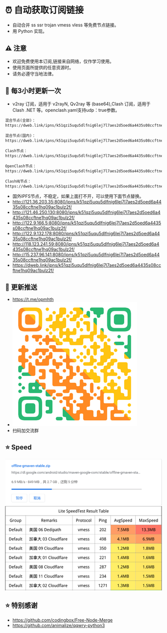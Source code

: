 # ⏰ 自动获取订阅链接

- 自动合并 ss ssr trojan vmess vless 等免费节点链接。
- 用 Python 实现。

## ⚠️ 注意

- 欢迎免费使用本订阅,链接来自网络，仅作学习使用。
- 使用页面所提供的任意资源时。
- 请务必遵守当地法律。

## 🚀 每3小时更新一次

- v2ray 订阅，适用于 v2rayN, Qv2ray 等 (base64),Clash 订阅，适用于 Clash .NET 等。openclash.yaml支持udp：true参数。

```
混合节点(全部)：
https://dweb.link/ipns/k51qzi5uqu5dlfnig6lej7l7aes2d5oed6a4435s08ccftne1hq09ac1bulz2f/node.txt

混合节点(国内)：
https://dweb.link/ipns/k51qzi5uqu5dlfnig6lej7l7aes2d5oed6a4435s08ccftne1hq09ac1bulz2f/nodecn.txt

Clash节点：
https://dweb.link/ipns/k51qzi5uqu5dlfnig6lej7l7aes2d5oed6a4435s08ccftne1hq09ac1bulz2f/clash.yaml

OpenClash节点：
https://dweb.link/ipns/k51qzi5uqu5dlfnig6lej7l7aes2d5oed6a4435s08ccftne1hq09ac1bulz2f/openclash.yaml

Clash纯节点：
https://dweb.link/ipns/k51qzi5uqu5dlfnig6lej7l7aes2d5oed6a4435s08ccftne1hq09ac1bulz2f/clashnode.yaml
```

- 国外IPFS节点，不稳定，如果上面打不开，可以使用下面节点替换。
- http://121.36.203.35:8080/ipns/k51qzi5uqu5dlfnig6lej7l7aes2d5oed6a4435s08ccftne1hq09ac1bulz2f/
- http://121.46.250.130:8080/ipns/k51qzi5uqu5dlfnig6lej7l7aes2d5oed6a4435s08ccftne1hq09ac1bulz2f/
- http://122.9.166.5:8080/ipns/k51qzi5uqu5dlfnig6lej7l7aes2d5oed6a4435s08ccftne1hq09ac1bulz2f/
- http://122.9.132.178:8080/ipns/k51qzi5uqu5dlfnig6lej7l7aes2d5oed6a4435s08ccftne1hq09ac1bulz2f/
- http://118.123.241.59:8080/ipns/k51qzi5uqu5dlfnig6lej7l7aes2d5oed6a4435s08ccftne1hq09ac1bulz2f/
- http://15.237.96.141:8080/ipns/k51qzi5uqu5dlfnig6lej7l7aes2d5oed6a4435s08ccftne1hq09ac1bulz2f/
- https://dweb.link/ipns/k51qzi5uqu5dlfnig6lej7l7aes2d5oed6a4435s08ccftne1hq09ac1bulz2f/

## 📧 更新推送

- https://t.me/opmhth
- ![telegram](./res/telegram-0.PNG)
- 扫码加交流群

## ⭐ Speed

![images](./res/d181a7d1ab093.PNG)
![images](./res/9bdda546eeb40.PNG)

## ⭐ 特别感谢

- https://github.com/codingbox/Free-Node-Merge
- https://github.com/animalize/qqwry-python3